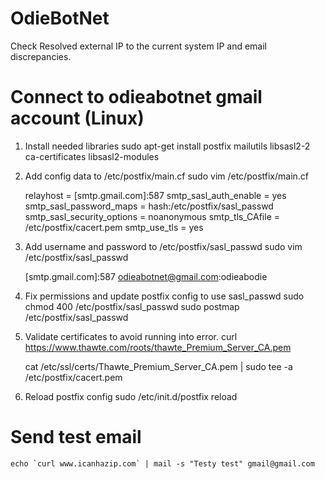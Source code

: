 # OdieBotNet
Check Resolved external IP to the current system IP and email discrepancies.

# Connect to odieabotnet gmail account (Linux)
1. Install needed libraries
	sudo apt-get install postfix mailutils libsasl2-2 ca-certificates libsasl2-modules
2. Add config data to /etc/postfix/main.cf
	sudo vim /etc/postfix/main.cf
	
	relayhost = [smtp.gmail.com]:587
	smtp_sasl_auth_enable = yes
	smtp_sasl_password_maps = hash:/etc/postfix/sasl_passwd
	smtp_sasl_security_options = noanonymous
	smtp_tls_CAfile = /etc/postfix/cacert.pem
	smtp_use_tls = yes

3. Add username and password to /etc/postfix/sasl_passwd
	sudo vim /etc/postfix/sasl_passwd

	[smtp.gmail.com]:587	odieabotnet@gmail.com:odieabodie

4. Fix permissions and update postfix config to use sasl_passwd
	sudo chmod 400 /etc/postfix/sasl_passwd
	sudo postmap /etc/postfix/sasl_passwd

5. Validate certificates to avoid running into error.
	curl https://www.thawte.com/roots/thawte_Premium_Server_CA.pem 

	cat /etc/ssl/certs/Thawte_Premium_Server_CA.pem | sudo tee -a /etc/postfix/cacert.pem

6. Reload postfix config
	sudo /etc/init.d/postfix reload


# Send test email
	echo `curl www.icanhazip.com` | mail -s "Testy test" gmail@gmail.com

